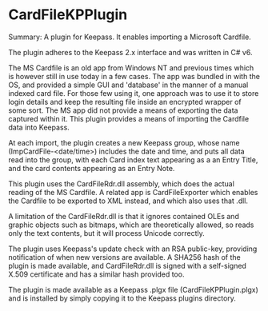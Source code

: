 # CardFileKPPlugin
Summary: A plugin for Keepass.  It enables importing a Microsoft Cardfile.

The plugin adheres to the Keepass 2.x interface and was written in C# v6.

The MS Cardfile is an old app from Windows NT and previous times which is however still in use today in a few cases.  The app was bundled in with the OS, and provided a simple GUI and 'database' in the manner of a manual indexed card file.  For those few using it, one approach was to use it to store login details and keep the resulting file inside an encrypted wrapper of some sort.  The MS app did not provide a means of exporting the data captured within it.  This plugin provides a means of importing the Cardfile data into Keepass.

At each import, the plugin creates a new Keepass group, whose name (ImpCardFile-<date/time>) includes the date and time, and puts all data read into the group, with each Card index text appearing as a an Entry Title, and the card contents appearing as an Entry Note.

This plugin uses the CardFileRdr.dll assembly, which does the actual reading of the MS Cardfile.  A related app is CardFileExporter which enables the Cardfile to be exported to XML instead, and which also uses that .dll.

A limitation of the CardFileRdr.dll is that it ignores contained OLEs and graphic objects such as bitmaps, which are theoretically allowed, so reads only the text contents, but it will process Unicode correctly.

The plugin uses Keepass's update check with an RSA public-key, providing notification of when new versions are available.  A SHA256 hash of the plugin is made available, and CardFileRdr.dll is signed with a self-signed X.509 certificate and has a similar hash provided too.

The plugin is made available as a Keepass .plgx file (CardFileKPPlugin.plgx) and is installed by simply copying it to the Keepass plugins directory.
